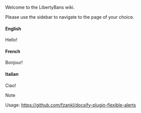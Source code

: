 Welcome to the LibertyBans wiki.

Please use the sidebar to navigate to the page of your choice.

<!-- tabs:start -->

#### **English**

Hello!

#### **French**

Bonjour!

#### **Italian**

Ciao!

<!-- tabs:end -->

> [!NOTE]
Usage: https://github.com/fzankl/docsify-plugin-flexible-alerts